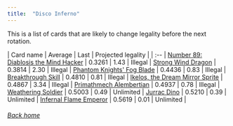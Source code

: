 ```yaml
---
title:  "Disco Inferno"
---
```


This is a list of cards that are likely to change legality before the next rotation.

| Card name | Average | Last | Projected legality |
| :-- |
[Number 89: Diablosis the Mind Hacker](https://db.ygoprodeck.com/card/?search=Number%2089:%20Diablosis%20the%20Mind%20Hacker) | 0.3261 | 1.43 | Illegal |
[Strong Wind Dragon](https://db.ygoprodeck.com/card/?search=Strong%20Wind%20Dragon) | 0.3814 | 2.30 | Illegal |
[Phantom Knights' Fog Blade](https://db.ygoprodeck.com/card/?search=Phantom%20Knights'%20Fog%20Blade) | 0.4436 | 0.83 | Illegal |
[Breakthrough Skill](https://db.ygoprodeck.com/card/?search=Breakthrough%20Skill) | 0.4810 | 0.81 | Illegal |
[Ikelos, the Dream Mirror Sprite](https://db.ygoprodeck.com/card/?search=Ikelos,%20the%20Dream%20Mirror%20Sprite) | 0.4867 | 3.34 | Illegal |
[Primathmech Alembertian](https://db.ygoprodeck.com/card/?search=Primathmech%20Alembertian) | 0.4937 | 0.78 | Illegal |
[Weathering Soldier](https://db.ygoprodeck.com/card/?search=Weathering%20Soldier) | 0.5003 | 0.49 | Unlimited |
[Jurrac Dino](https://db.ygoprodeck.com/card/?search=Jurrac%20Dino) | 0.5210 | 0.39 | Unlimited |
[Infernal Flame Emperor](https://db.ygoprodeck.com/card/?search=Infernal%20Flame%20Emperor) | 0.5619 | 0.01 | Unlimited |

###### [Back home](index)